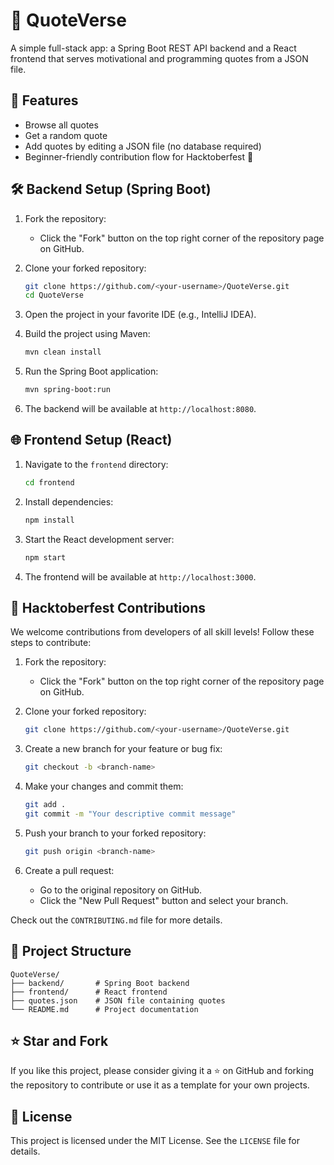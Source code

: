 # 🌟 QuoteVerse
A simple full-stack app: a Spring Boot REST API backend and a React frontend that serves motivational and programming quotes from a JSON file.

## 🚀 Features
- Browse all quotes
- Get a random quote
- Add quotes by editing a JSON file (no database required)
- Beginner-friendly contribution flow for Hacktoberfest 🎉

## 🛠️ Backend Setup (Spring Boot)
1. Fork the repository:
   - Click the "Fork" button on the top right corner of the repository page on GitHub.

2. Clone your forked repository:
   ```bash
   git clone https://github.com/<your-username>/QuoteVerse.git
   cd QuoteVerse
   ```

3. Open the project in your favorite IDE (e.g., IntelliJ IDEA).

4. Build the project using Maven:
   ```bash
   mvn clean install
   ```

5. Run the Spring Boot application:
   ```bash
   mvn spring-boot:run
   ```

6. The backend will be available at `http://localhost:8080`.

## 🌐 Frontend Setup (React)
1. Navigate to the `frontend` directory:
   ```bash
   cd frontend
   ```

2. Install dependencies:
   ```bash
   npm install
   ```

3. Start the React development server:
   ```bash
   npm start
   ```

4. The frontend will be available at `http://localhost:3000`.

## 🎃 Hacktoberfest Contributions
We welcome contributions from developers of all skill levels! Follow these steps to contribute:
1. Fork the repository:
   - Click the "Fork" button on the top right corner of the repository page on GitHub.

2. Clone your forked repository:
   ```bash
   git clone https://github.com/<your-username>/QuoteVerse.git
   ```

3. Create a new branch for your feature or bug fix:
   ```bash
   git checkout -b <branch-name>
   ```

4. Make your changes and commit them:
   ```bash
   git add .
   git commit -m "Your descriptive commit message"
   ```

5. Push your branch to your forked repository:
   ```bash
   git push origin <branch-name>
   ```

6. Create a pull request:
   - Go to the original repository on GitHub.
   - Click the "New Pull Request" button and select your branch.

Check out the `CONTRIBUTING.md` file for more details.

## 📂 Project Structure
```
QuoteVerse/
├── backend/       # Spring Boot backend
├── frontend/      # React frontend
├── quotes.json    # JSON file containing quotes
└── README.md      # Project documentation
```

## ⭐ Star and Fork
If you like this project, please consider giving it a ⭐ on GitHub and forking the repository to contribute or use it as a template for your own projects.

## 📜 License
This project is licensed under the MIT License. See the `LICENSE` file for details.
